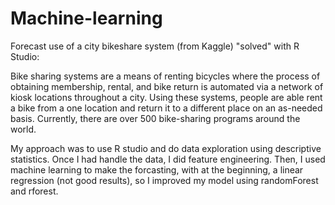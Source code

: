 # Machine-learning
Forecast use of a city bikeshare system (from Kaggle) "solved" with R Studio:

Bike sharing systems are a means of renting bicycles where the process of obtaining membership, rental, and bike return is automated via a network of kiosk locations throughout a city. Using these systems, people are able rent a bike from a one location and return it to a different place on an as-needed basis. Currently, there are over 500 bike-sharing programs around the world.

My approach was to use R studio and do data exploration using descriptive statistics. Once I had handle the data, I did feature engineering. Then, I used machine learning to make the forcasting, with at the beginning, a linear regression (not good results), so I improved my model using randomForest and rforest.
